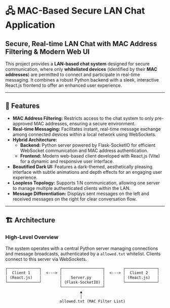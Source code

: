 # 🖧 MAC-Based Secure LAN Chat Application

## Secure, Real-time LAN Chat with MAC Address Filtering & Modern Web UI

This project provides a **LAN-based chat system** designed for secure communication, where only **whitelisted devices** (identified by their **MAC addresses**) are permitted to connect and participate in real-time messaging. It combines a robust Python backend with a sleek, interactive React.js frontend to offer an enhanced user experience.

---

## 📌 Features

* **MAC Address Filtering:** Restricts access to the chat system to only pre-approved MAC addresses, ensuring a secure environment.
* **Real-time Messaging:** Facilitates instant, real-time message exchange among connected devices within a local network using WebSockets.
* **Hybrid Architecture:**
    * **Backend:** Python server powered by Flask-SocketIO for efficient WebSocket communication and MAC address authentication.
    * **Frontend:** Modern web-based client developed with React.js (Vite) for a dynamic and responsive user interface.
* **Beautified Dark UI:** Features a dark-themed, aesthetically pleasing interface with subtle animations and depth effects for an engaging user experience.
* **Loopless Topology:** Supports 1:N communication, allowing one server to manage multiple authenticated clients within the LAN.
* **Message Differentiation:** Displays sent messages on the left and received messages on the right for clear conversation flow.

---

## 🏗️ Architecture

### High-Level Overview

The system operates with a central Python server managing connections and message broadcasts, authenticated by a `allowed.txt` whitelist. Clients connect to this server via WebSockets.

```txt
┌──────────────┐        ┌──────────────────┐        ┌──────────────┐
│  Client 1    │  <---> │                  │  <---> │  Client 2    │
│ (React.js)   │        │    Server.py     │        │ (React.js)   │
└──────────────┘        │ (Flask-SocketIO) │        └──────────────┘
                        └──────────────────┘
                                 ▲
                                 │
                        allowed.txt (MAC Filter List)
